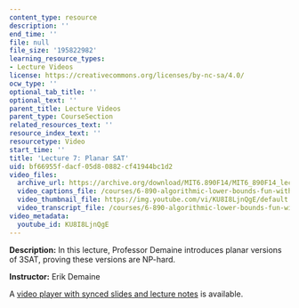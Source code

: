 ```yaml
---
content_type: resource
description: ''
end_time: ''
file: null
file_size: '195822982'
learning_resource_types:
- Lecture Videos
license: https://creativecommons.org/licenses/by-nc-sa/4.0/
ocw_type: ''
optional_tab_title: ''
optional_text: ''
parent_title: Lecture Videos
parent_type: CourseSection
related_resources_text: ''
resource_index_text: ''
resourcetype: Video
start_time: ''
title: 'Lecture 7: Planar SAT'
uid: bf66955f-dacf-05d8-0882-cf41944bc1d2
video_files:
  archive_url: https://archive.org/download/MIT6.890F14/MIT6_890F14_lec07_300k.mp4
  video_captions_file: /courses/6-890-algorithmic-lower-bounds-fun-with-hardness-proofs-fall-2014/e355c24e7d9c598ba389e502507a0722_KU8I8LjnQgE.vtt
  video_thumbnail_file: https://img.youtube.com/vi/KU8I8LjnQgE/default.jpg
  video_transcript_file: /courses/6-890-algorithmic-lower-bounds-fun-with-hardness-proofs-fall-2014/d42884beef5e3693cdd0df10cb010102_KU8I8LjnQgE.pdf
video_metadata:
  youtube_id: KU8I8LjnQgE
---
```


**Description:** In this lecture, Professor Demaine introduces planar versions of 3SAT, proving these versions are NP-hard.

**Instructor:** Erik Demaine

A [video player with synced slides and lecture notes](http://courses.csail.mit.edu/6.890/fall14/lectures/L07.html) is available.

